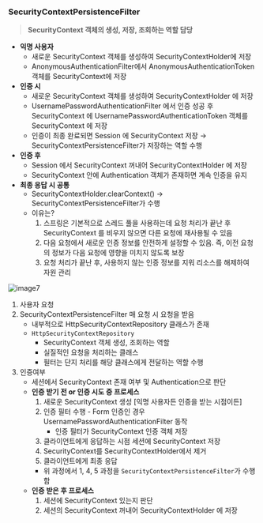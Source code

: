 ### SecurityContextPersistenceFilter

> **SecurityContext 객체의 생성, 저장, 조회하는 역할 담당**
>
- **익명 사용자**
    - 새로운 SecurityContext 객체를 생성하여 SecurityContextHolder에 저장
    - AnonymousAuthenticationFilter에서 AnonymousAuthenticationToken 객체를 SecurityContext에 저장
- **인증 시**
    - 새로운 SecurityContext 객체를 생성하여 SecurityContextHolder 에 저장
    - UsernamePasswordAuthenticationFilter 에서 인증 성공 후 SecurityContext 에 UsernamePasswordAuthenticationToken 객체를 SecurityContext 에 저장
    - 인증이 최종 완료되면 Session 에 SecurityContext 저장 → SecurityContextPersistenceFilter가 저장하는 역할 수행
- **인증 후**
    - Session 에서 SecurityContext 꺼내어 SecurityContextHolder 에 저장
    - SecurityContext 안에 Authentication 객체가 존재하면 계속 인증을 유지
- **최종 응답 시 공통**
    - SecurityContextHolder.clearContext() → SecurityContextPersistenceFilter가 수행
    - 이유는?
        1. 스프링은 기본적으로 스레드 풀을 사용하는데  요청 처리가 끝난 후 SecurityContext 를 비우지 않으면 다른 요청에 재사용될 수 있음
        2. 다음 요청에서 새로운 인증 정보를 안전하게 설정할 수 있음. 즉, 이전 요청의 정보가 다음 요청에 영향을 미치지 않도록 보장
        3. 요청 처리가 끝난 후, 사용하지 않는 인증 정보를 지워 리소스를 해제하여 자원 관리


![image7](https://github.com/user-attachments/assets/05d7aac3-d043-460a-b8c7-8996efb33b63)

1. 사용자 요청
2. SecurityContextPersistenceFilter 매 요청 시 요청을 받음
    - 내부적으로 HttpSecurityContextRepository 클래스가 존재
    - `HttpSecurityContextRepository`
        - SecurityContext 객체 생성, 조회하는 역할
        - 실질적인 요청을 처리하는 클래스
        - 필터는 단지 처리를 해당 클래스에게 전달하는 역할 수행
3. 인증여부
    - 세션에서 SecurityContext 존재 여부 및 Authentication으로 판단
    - **인증 받기 전 or 인증 시도 중 프로세스**
        1. 새로운 SecurityContext 생성 [익명 사용자든 인증을 받는 시점이든]
        2. 인증 필터 수행 - Form 인증인 경우 UsernamePasswordAuthenticationFilter 동작
            - 인증 필터가 SecurityContext 인증 객체 저장
        3. 클라이언트에게 응답하는 시점 세션에 SecurityContext 저장
        4. SecurityContext를 SecurityContextHolder에서 제거
        5. 클라이언트에게 최종 응답
        - 위 과정에서 1, 4, 5 과정을 `SecurityContextPersistenceFilter`가 수행함
    - **인증 받은 후 프로세스**
        1. 세션에 SecurityContext 있는지 판단
        2. 세션의 SecurityContext 꺼내어 SecurityContextHolder 에 저장
